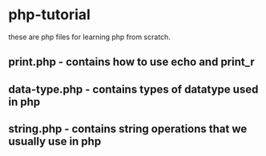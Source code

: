 # php-tutorial
these are php files for learning php from scratch.

## print.php - contains how to use echo and print_r
## data-type.php - contains types of datatype used in php
## string.php - contains string operations that we usually use in php
